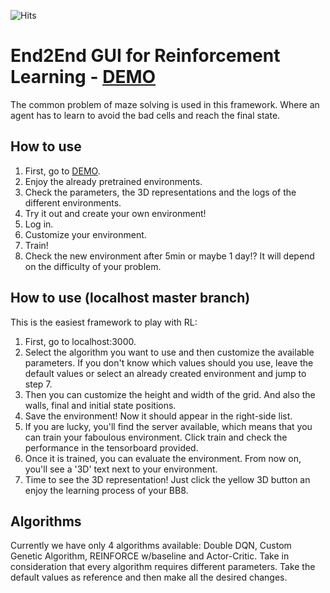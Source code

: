 ![Hits](https://hitcounter.pythonanywhere.com/count/tag.svg?url=https%3A%2F%2Fgithub.com%2Fjuanjo3ns%2Fend2endRL)
# End2End GUI for Reinforcement Learning - [DEMO](end2endrl.web.app)

The common problem of maze solving is used in this framework. Where an agent has to learn to avoid the bad cells and reach the final state.

## How to use
  1. First, go to [DEMO](end2endrl.web.app). 
  2. Enjoy the already pretrained environments.
  3. Check the parameters, the 3D representations and the logs of the different environments.
  4. Try it out and create your own environment!
  5. Log in.
  6. Customize your environment.
  7. Train!
  8. Check the new environment after 5min or maybe 1 day!? It will depend on the difficulty of your problem.
  

## How to use (localhost master branch)
This is the easiest framework to play with RL: 
  1. First, go to localhost:3000. 
  2. Select the algorithm you want to use and then customize the available parameters. If you don't know which values should you use, leave the default values or select an already created environment and jump to step 7.
  3. Then you can customize the height and width of the grid. And also the walls, final and initial state positions.
  4. Save the environment! Now it should appear in the right-side list.
  5. If you are lucky, you'll find the server available, which means that you can train your faboulous environment. Click train and check the performance in the tensorboard provided.
  6. Once it is trained, you can evaluate the environment. From now on, you'll see a '3D' text next to your environment.
  7. Time to see the 3D representation! Just click the yellow 3D button an enjoy the learning process of your BB8.

## Algorithms
Currently we have only 4 algorithms available: Double DQN, Custom Genetic Algorithm, REINFORCE w/baseline and Actor-Critic. Take in consideration that every algorithm requires different parameters. Take the default values as reference and then make all the desired changes.
